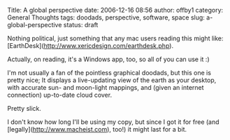 Title: A global perspective
date: 2006-12-16 08:56
author: offby1
category: General Thoughts
tags: doodads, perspective, software, space
slug: a-global-perspective
status: draft

Nothing political, just something that any mac users reading this might like: \[EarthDesk\](<http://www.xericdesign.com/earthdesk.php>).

Actually, on reading, it's a Windows app, too, so all of you can use it :)

I'm not usually a fan of the pointless graphical doodads, but this one is pretty nice; It displays a live-updating view of the earth as your desktop, with accurate sun- and moon-light mappings, and (given an internet connection) up-to-date cloud cover.

Pretty slick.

I don't know how long I'll be using my copy, but since I got it for free (and \[legally\](<http://www.macheist.com>), too!) it might last for a bit.
